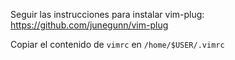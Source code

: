 Seguir las instrucciones para instalar vim-plug:
https://github.com/junegunn/vim-plug

Copiar el contenido de `vimrc` en `/home/$USER/.vimrc`

